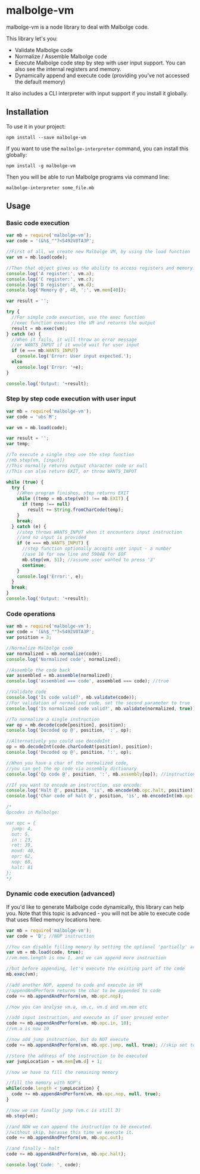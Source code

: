 # malbolge-vm

malbolge-vm is a node library to deal with Malbolge code. 

This library let's you:
* Validate Malbolge code
* Normalize / Assemble Malbolge code
* Execute Malbolge code step by step with user input support. You can also see the internal registers and memory.
* Dynamically append and execute code (providing you've not accessed the default memory)

It also includes a CLI interpreter with input support if you install it globally.

## Installation
To use it in your project:
```
npm install --save malbolge-vm
```
If you want to use the `malbolge-interpreter` command, you can install this globally:
```
npm install -g malbolge-vm
```
Then you will be able to run Malbolge programs via command line:
```
malbolge-interpreter some_file.mb
```

## Usage

### Basic code execution

```javascript
var mb = require('malbolge-vm');
var code = '(&%$_""7<5492V0TA3P';

//First of all, we create new Malbolge VM, by using the load function
var vm = mb.load(code);

//Then that object gives us the ability to access registers and memory:
console.log('A register:', vm.a);
console.log('C register:', vm.c);
console.log('D register:', vm.d);
console.log('Memory @', 40, ':', vm.mem[40]);

var result = '';

try {
  //For simple code execution, use the exec function
  //exec function executes the VM and returns the output
  result = mb.exec(vm);
} catch (e) {
  //When it fails, it will throw an error message
  //or WANTS_INPUT if it would wait for user input
  if (e === mb.WANTS_INPUT)
    console.log('Error: User input expected.');
  else
    console.log('Error: '+e);
}

console.log('Output: '+result);
```

### Step by step code execution with user input
```javascript
var mb = require('malbolge-vm');
var code = 'ubs`M';

var vm = mb.load(code);

var result = '';
var temp;

//To execute a single step use the step function
//mb.step(vm, [input])
//This normally returns output character code or null
//This can also return EXIT, or throw WANTS_INPUT

while (true) {
  try {
    //When program finishes, step returns EXIT 
    while ((temp = mb.step(vm)) !== mb.EXIT) {
      if (temp !== null)
        result += String.fromCharCode(temp);
    }
    break;
  } catch (e) {
    //step throws WANTS_INPUT when it encounters input instruction
    //and no input is provided
    if (e === mb.WANTS_INPUT) {
      //step function optionally accepts user input - a number
      //use 10 for new line and 59048 for EOF
      mb.step(vm, 51); //assume user wanted to press '3'
      continue;
    }
    console.log('Error:', e);
  }
  break;
}
console.log('Output: '+result);
```


### Code operations

```javascript
var mb = require('malbolge-vm');
var code = '(&%$_""7<5492V0TA3P';
var position = 3;

//Normalize Malbolge code
var normalized = mb.normalize(code);
console.log('Normalized code', normalized);

//Assemble the code back
var assembled = mb.assemble(normalized);
console.log('assembled === code', assembled === code); //true

//Validate code
console.log('Is code valid?', mb.validate(code));
//For validation of normalized code, set the second parameter to true
console.log('Is normalized code valid?', mb.validate(normalized, true));

//To normalize a single instruction
var op = mb.decode(code[position], position);
console.log('Decoded op @', position, ':', op);

//Alternatively you could use decodeInt
op = mb.decodeInt(code.charCodeAt(position), position);
console.log('Decoded op @', position, ':', op);

//When you have a char of the normalized code,
//you can get the op code via assembly dictionary
console.log('Op code @', position, ':', mb.assembly[op]); //instruction 

//If you want to encode an instruction, use encode:
console.log('Halt @', position, 'is', mb.encode(mb.opc.halt, position));
console.log('Char code of halt @', position, 'is', mb.encodeInt(mb.opc.halt, position));

/*
Opcodes in Malbolge:

var opc = {
  jump: 4,
  out: 5,
  in : 23,
  rot: 39,
  movd: 40,
  opr: 62,
  nop: 68,
  halt: 81
};
*/
```

### Dynamic code execution (advanced)
If you'd like to generate Malbolge code dynamically, this library can help you. Note that this topic is advanced - you will not be able to execute code that uses filled memory locations here.
```javascript
var mb = require('malbolge-vm');
var code = 'D'; //NOP instruction

//You can disable filling memory by setting the optional 'partially' argument to true
var vm = mb.load(code, true);
//vm.mem.length is now 1, and we can append more instruction

//but before appending, let's execute the existing part of the code
mb.exec(vm);

//add another NOP, append to code and execute in VM
//appendAndPerform returns the char to be appended to code
code += mb.appendAndPerform(vm, mb.opc.nop);

//now you can analyse vm.a, vm.c, vm.d and vm.mem etc

//add input instruction, and execute as if user pressed enter
code += mb.appendAndPerform(vm, mb.opc.in, 10);
//vm.a is now 10

//now add jump instruction, but do NOT execute
code += mb.appendAndPerform(vm, mb.opc.jump, null, true); //skip set to true

//store the address of the instruction to be executed
var jumpLocation = vm.mem[vm.d] + 1; 

//now we have to fill the remaining memory

//fill the memory with NOP's
while(code.length < jumpLocation) {
  code += mb.appendAndPerform(vm, mb.opc.nop, null, true);
}

//now we can finally jump (vm.c is still 3)
mb.step(vm);

//and NOW we can append the instruction to be executed.
//without skip, because this time we execute it.
code += mb.appendAndPerform(vm, mb.opc.out);

//and finally - halt
code += mb.appendAndPerform(vm, mb.opc.halt);

console.log('Code: ', code);
```
